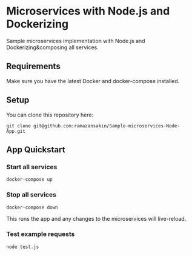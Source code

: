 # Microservices with Node.js and Dockerizing

Sample microservices implementation with Node.js and Dockerizing&composing all services.

## Requirements

Make sure you have the latest Docker and docker-compose installed.

## Setup

You can clone this repository here:

```
git clone git@github.com:ramazansakin/Sample-microservices-Node-App.git
```

## App Quickstart

### Start all services

```
docker-compose up
```

### Stop all services

```
docker-compose down
```

This runs the app and any changes to the microservices will live-reload.

### Test example requests

```
node test.js
```
